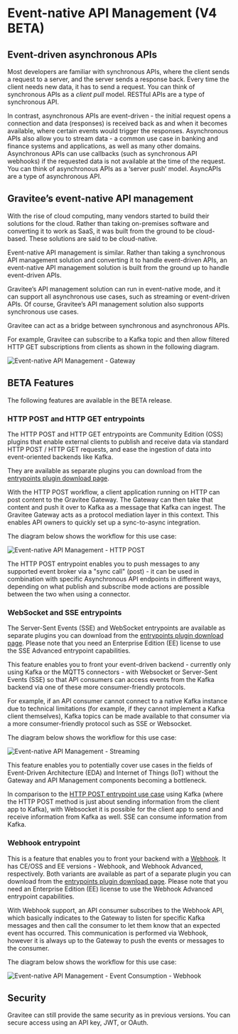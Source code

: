 # Event-native API Management (V4 BETA)

## Event-driven asynchronous APIs

Most developers are familiar with synchronous APIs, where the client sends a request to a server, and the server sends a response back. Every time the client needs new data, it has to send a request. You can think of synchronous APIs as a _client pull_ model. RESTful APIs are a type of synchronous API.

In contrast, asynchronous APIs are event-driven - the initial request opens a connection and data (responses) is received back as and when it becomes available, where certain events would trigger the responses. Asynchronous APIs also allow you to stream data - a common use case in banking and finance systems and applications, as well as many other domains. Asynchronous APIs can use callbacks (such as synchronous API webhooks) if the requested data is not available at the time of the request. You can think of asynchronous APIs as a ‘server push’ model. AsyncAPIs are a type of asynchronous API.

## Gravitee’s event-native API management

With the rise of cloud computing, many vendors started to build their solutions for the cloud. Rather than taking on-premises software and converting it to work as SaaS, it was built from the ground to be cloud-based. These solutions are said to be cloud-native.

Event-native API management is similar. Rather than taking a synchronous API management solution and converting it to handle event-driven APIs, an event-native API management solution is built from the ground up to handle event-driven APIs.

Gravitee’s API management solution can run in event-native mode, and it can support all asynchronous use cases, such as streaming or event-driven APIs. Of course, Gravitee’s API management solution also supports synchronous use cases.

Gravitee can act as a bridge between synchronous and asynchronous APIs.

For example, Gravitee can subscribe to a Kafka topic and then allow filtered HTTP GET subscriptions from clients as shown in the following diagram.

![Event-native API Management - Gateway](../../../../images/apim/3.x/event-native/event-native-api-management-gateway.png)

## BETA Features

The following features are available in the BETA release.

### HTTP POST and HTTP GET entrypoints

The HTTP POST and HTTP GET entrypoints are Community Edition (OSS) plugins that enable external clients to publish and receive data via standard HTTP POST / HTTP GET requests, and ease the ingestion of data into event-oriented backends like Kafka.

They are available as separate plugins you can download from the [entrypoints plugin download page](https://download.gravitee.io/#graviteeio-apim/plugins/entrypoints/).

With the HTTP POST workflow, a client application running on HTTP can post content to the Gravitee Gateway. The Gateway can then take that content and push it over to Kafka as a message that Kafka can ingest. The Gravitee Gateway acts as a protocol mediation layer in this context. This enables API owners to quickly set up a sync-to-async integration.

The diagram below shows the workflow for this use case:

![Event-native API Management - HTTP POST](../../../../images/apim/3.x/event-native/event-native-api-management-use-case-http-post.png)

The HTTP POST entrypoint enables you to push messages to any supported event broker via a "sync call" (post) - it can be used in combination with specific Asynchronous API endpoints in different ways, depending on what publish and subscribe mode actions are possible between the two when using a connector.

### WebSocket and SSE entrypoints

The Server-Sent Events (SSE) and WebSocket entrypoints are available as separate plugins you can download from the [entrypoints plugin download page](https://download.gravitee.io/#graviteeio-apim/plugins/entrypoints/). Please note that you need an Enterprise Edition (EE) license to use the SSE Advanced entrypoint capabilities.

This feature enables you to front your event-driven backend - currently only using Kafka or the MQTT5 connectors - with Websocket or Server-Sent Events (SSE) so that API consumers can access events from the Kafka backend via one of these more consumer-friendly protocols.

For example, if an API consumer cannot connect to a native Kafka instance due to technical limitations (for example, if they cannot implement a Kafka client themselves), Kafka topics can be made available to that consumer via a more consumer-friendly protocol such as SSE or Websocket.

The diagram below shows the workflow for this use case:

![Event-native API Management - Streaming](../../../../images/apim/3.x/event-native/event-native-api-management-use-case-event-consumption-streaming.png)

This feature enables you to potentially cover use cases in the fields of Event-Driven Architecture (EDA) and Internet of Things (IoT) without the Gateway and API Management components becoming a bottleneck.

In comparison to the [HTTP POST entrypoint use case](v4-beta-event-native-apim-introduction.md#http-post-and-http-get-entrypoints) using Kafka (where the HTTP POST method is just about sending information from the client app to Kafka), with Websocket it is possible for the client app to send and receive information from Kafka as well. SSE can consume information from Kafka.

### Webhook entrypoint

This is a feature that enables you to front your backend with a [Webhook](https://en.wikipedia.org/wiki/Webhook). It has CE/OSS and EE versions - Webhook, and Webhook Advanced, respectively. Both variants are available as part of a separate plugin you can download from the [entrypoints plugin download page](https://download.gravitee.io/#graviteeio-apim/plugins/entrypoints/). Please note that you need an Enterprise Edition (EE) license to use the Webhook Advanced entrypoint capabilities.

With Webhook support, an API consumer subscribes to the Webhook API, which basically indicates to the Gateway to listen for specific Kafka messages and then call the consumer to let them know that an expected event has occurred. This communication is performed via Webhook, however it is always up to the Gateway to push the events or messages to the consumer.

The diagram below shows the workflow for this use case:

![Event-native API Management - Event Consumption - Webhook](../../../../images/apim/3.x/event-native/event-native-api-management-use-case-event-consumption-webhook.png)

## Security

Gravitee can still provide the same security as in previous versions. You can secure access using an API key, JWT, or OAuth.
